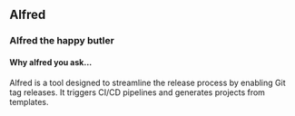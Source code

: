 ## Alfred

### Alfred the happy butler

#### Why alfred you ask...
Alfred is a tool designed to streamline the release process by enabling Git tag releases. It triggers CI/CD pipelines and generates projects from templates.

